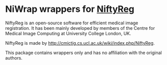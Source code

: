 # NiWrap wrappers for [NiftyReg](http://cmictig.cs.ucl.ac.uk/wiki/index.php/NiftyReg)

NiftyReg is an open-source software for efficient medical image registration. It has been mainly developed by members of the Centre for Medical Image Computing at University College London, UK.

NiftyReg is made by http://cmictig.cs.ucl.ac.uk/wiki/index.php/NiftyReg.

This package contains wrappers only and has no affiliation with the original authors.
